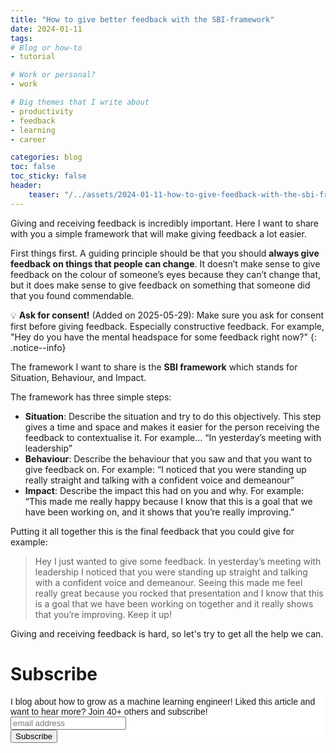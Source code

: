 ```yaml
---
title: "How to give better feedback with the SBI-framework"
date: 2024-01-11
tags:
# Blog or how-to
- tutorial

# Work or personal?
- work

# Big themes that I write about
- productivity
- feedback
- learning
- career

categories: blog
toc: false
toc_sticky: false
header:
    teaser: "/../assets/2024-01-11-how-to-give-feedback-with-the-sbi-framework/thumbnail.png"
---
```

<!-- ctrl + alt + v -->

<!-- Checklist:
Title = insight
Interesting 1st sentence
Short and concise -->

<!-- Do the most annoying thing first: thumbnail creation -->
<!-- 1. interesting hook -->
Giving and receiving feedback is incredibly important. Here I want to share with you a simple framework that will make giving feedback a lot easier.

First things first. A guiding principle should be that you should **always give feedback on things that people can change**. It doesn’t make sense to give feedback on the colour of someone’s eyes because they can’t change that, but it does make sense to give feedback on something that someone did that you found commendable. 

💡 **Ask for consent!** (Added on 2025-05-29): Make sure you ask for consent first before giving feedback. Especially constructive feedback. For example, "Hey do you have the mental headspace for some feedback right now?"
{: .notice--info}

The framework I want to share is the **SBI framework** which stands for Situation, Behaviour, and Impact. 

The framework has three simple steps:

* **Situation**: Describe the situation and try to do this objectively. This step gives a time and space and makes it easier for the person receiving the feedback to contextualise it. For example… “In yesterday’s meeting with leadership”
* **Behaviour**: Describe the behaviour that you saw and that you want to give feedback on. For example: “I noticed that you were standing up really straight and talking with a confident voice and demeanour”
* **Impact**: Describe the impact this had on you and why. For example: “This made me really happy because I know that this is a goal that we have been working on, and it shows that you’re really improving.”

Putting it all together this is the final feedback that you could give for example:

> Hey I just wanted to give some feedback. In yesterday’s meeting with leadership I noticed that you were standing up straight and talking with a confident voice and demeanour. Seeing this made me feel really great because you rocked that presentation and I know that this is a goal that we have been working on together and it really shows that you’re improving. Keep it up!

Giving and receiving feedback is hard, so let's try to get all the help we can.

# Subscribe

<!-- Begin Mailchimp Signup Form -->
<link href="//cdn-images.mailchimp.com/embedcode/horizontal-slim-10_7.css" rel="stylesheet" type="text/css">
<style type="text/css">
#mc_embed_signup{background:#fff; clear:left; font:14px Helvetica,Arial,sans-serif; width:100%;}
/* Add your own Mailchimp form style overrides in your site stylesheet or in this style block.
    We recommend moving this block and the preceding CSS link to the HEAD of your HTML file. */
</style>
<div id="mc_embed_signup">
<form action="https://gmail.us3.list-manage.com/subscribe/post?u=92fe86c389878585bc87837e8&amp;id=50543deff9" method="post" id="mc-embedded-subscribe-form" name="mc-embedded-subscribe-form" class="validate" target="_blank" novalidate>
    <div id="mc_embed_signup_scroll">
<label for="mce-EMAIL">I blog about how to grow as a machine learning engineer! Liked this article and want to hear more? Join 40+ others and subscribe!</label>
<input type="email" value="" name="EMAIL" class="email" id="mce-EMAIL" placeholder="email address" required>
    <!-- real people should not fill this in and expect good things - do not remove this or risk form bot signups-->
    <div style="position: absolute; left: -5000px;" aria-hidden="true"><input type="text" name="b_92fe86c389878585bc87837e8_50543deff9" tabindex="-1" value=""></div>
    <div class="clear"><input type="submit" value="Subscribe" name="subscribe" id="mc-embedded-subscribe" class="button"></div>
    </div>
</form>
</div>
<!--End mc_embed_signup-->
    